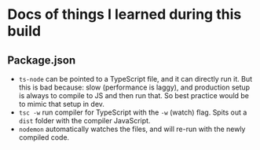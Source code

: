 # Docs of things I learned during this build
## Package.json
- `ts-node` can be pointed to a TypeScript file, and it can directly run it. But this is bad because: slow (performance is laggy), and production setup is always to compile to JS and then run that. So best practice would be to mimic that setup in dev.
- `tsc -w` run compiler for TypeScript with the `-w` (watch) flag. Spits out a `dist` folder with the compiler JavaScript.
- `nodemon` automatically watches the files, and will re-run with the newly compiled code.
